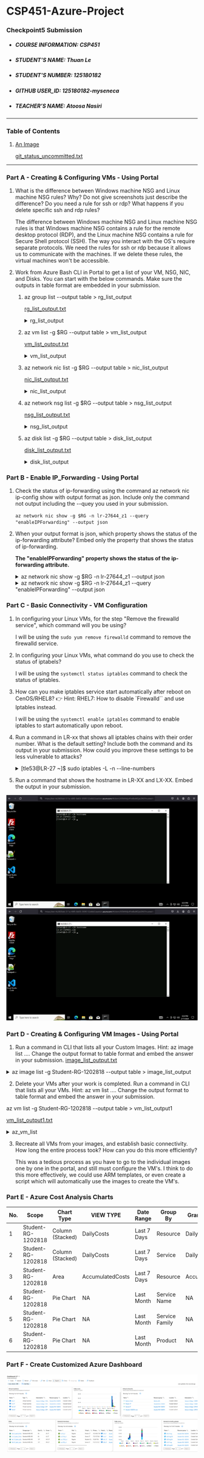 # CSP451-Azure-Project

### Checkpoint5 Submission

* ##### COURSE INFORMATION: CSP451
* ##### STUDENT’S NAME: Thuan Le
* ##### STUDENT'S NUMBER: 125180182
* ##### GITHUB USER_ID: 125180182-myseneca
* ##### TEACHER’S NAME: Atoosa Nasiri
___

### Table of Contents

1. [An Image](#An-Image)

    [git_status_uncommitted.txt](git_status_uncommitted.txt)
---
### Part A - Creating & Configuring VMs - Using Portal

1. What is the difference between Windows machine NSG and Linux machine NSG rules? Why? Do not give screenshots just describe the difference? Do you need a rule for ssh or rdp? What happens if you delete specific ssh and rdp rules?

    <p>The difference between Windows machine NSG and Linux machine NSG rules is that Windows machine NSG contains a rule for the remote desktop protocol (RDP), and the Linux machine NSG contains a rule for Secure Shell protocol (SSH). The way you interact with the OS's require separate protocols. We need the rules for ssh or rdp because it allows us to communicate with the machines. If we delete these rules, the virtual machines won't be accessible.</p>

2. Work from Azure Bash CLI in Portal to get a list of your VM, NSG, NIC, and Disks. You can start with the below commands. Make sure the outputs in table format are embedded in your submission.

    1. az group list --output table > rg_list_output
    
        [rg_list_output.txt](/Checkpoint5/CP5-Outputs/rg_list_output)
        <details>
        <summary>rg_list_output</summary>
        
        ```
        Name                Location       Status
        ------------------  -------------  ---------
        Bastion_RG          canadacentral  Succeeded
        NetworkWatcherRG    canadacentral  Succeeded
        Student-RG-1202818  canadacentral  Succeeded

        ```
        
        </details>

    2. az vm list -g $RG --output table > vm_list_output
    
        [vm_list_output.txt](/Checkpoint5/CP5-Outputs/vm_list_output)
        <details>
        <summary>vm_list_output</summary>

        ```
        Name    ResourceGroup       Location       Zones
        ------  ------------------  -------------  -------
        LR-27   Student-RG-1202818  canadacentral  1
        LS-27   Student-RG-1202818  canadacentral  1
        WC-27   Student-RG-1202818  canadacentral  1
        WS-27   Student-RG-1202818  canadacentral  1

        ```

        </details>

    3. az network nic list -g $RG --output table > nic_list_output
        
        [nic_list_output.txt](/Checkpoint5/CP5-Outputs/nic_list_output)
        <details>
        <summary>nic_list_output</summary>

        ```
        AuxiliaryMode    AuxiliarySku    DisableTcpStateTracking    EnableAcceleratedNetworking    EnableIPForwarding    Location       MacAddress         Name         NicType    Primary    ProvisioningState    ResourceGroup       ResourceGuid                          VnetEncryptionSupported
        ---------------  --------------  -------------------------  -----------------------------  --------------------  -------------  -----------------  -----------  ---------  ---------  -------------------  ------------------  ------------------------------------  -------------------------
        None             None            False                      False                          False                 canadacentral  60-45-BD-5D-0F-3C  lr-27644_z1  Standard   True       Succeeded            Student-RG-1202818  8ee39a11-7b1a-4e09-b9aa-360016c33ea4  False
        None             None            False                      False                          False                 canadacentral  60-45-BD-5D-B0-2D  ls-27487_z1  Standard   True       Succeeded            Student-RG-1202818  64d29a5f-c48f-4201-8860-6879fcdf6af3  False
        None             None            False                      False                          False                 canadacentral  00-22-48-3C-BF-78  wc-27277_z1  Standard   True       Succeeded            Student-RG-1202818  ef8033b3-fb8a-4fc1-ad73-1564c03d6d8a  False
        None             None            False                      False                          False                 canadacentral  60-45-BD-60-76-58  ws-27435_z1  Standard   True       Succeeded            Student-RG-1202818  c07ed42b-ad1a-4bbf-9786-af7308a39061  False

        ```

        </details>

    4. az network nsg list -g $RG --output table > nsg_list_output

        [nsg_list_output.txt](/Checkpoint5/CP5-Outputs/nsg_list_output)
        <details>
        <summary>nsg_list_output</summary>

        ```
        Location       Name        ProvisioningState    ResourceGroup       ResourceGuid
        -------------  ----------  -------------------  ------------------  ------------------------------------
        canadacentral  LR-27-nsg   Succeeded            Student-RG-1202818  21a33ac3-709c-4328-b342-da65c63c1ca0
        canadacentral  LS-27-nsg   Succeeded            Student-RG-1202818  aa75a725-4ba9-4159-8e31-203bf33c11f4
        canadacentral  WC-27-nsg   Succeeded            Student-RG-1202818  f145ff6a-5c50-4d82-b09b-f7d132a34dc5
        canadacentral  WS-27-nsg   Succeeded            Student-RG-1202818  90080557-9cce-4e8c-86c3-123eca8fe27d
        canadacentral  WS27nsg300  Succeeded            Student-RG-1202818  0e276da9-48a4-4593-bef4-8af13b9958a6

        ```

        </details>
    
    5. az disk list -g $RG --output table > disk_list_output

        [disk_list_output.txt](/Checkpoint5/CP5-Outputs/disk_list_output)

        <details>
        <summary>disk_list_output</summary>

        ```
        HyperVGeneration    Location       Name             ProvisioningState    ResourceGroup
        ------------------  -------------  ---------------  -------------------  ------------------
        V2                  canadacentral  lr-27-ver-0.0.1  Succeeded            Student-RG-1202818
        V1                  canadacentral  lr-27-ver-2      Succeeded            Student-RG-1202818
        V2                  canadacentral  ls-27-ver-0.0.1  Succeeded            Student-RG-1202818
        V1                  canadacentral  ls-27-ver-2      Succeeded            Student-RG-1202818
        V2                  canadacentral  wc-27-ver-0.0.1  Succeeded            Student-RG-1202818
        V1                  canadacentral  wc-27-ver-2      Succeeded            Student-RG-1202818
        V2                  canadacentral  ws-27-ver-0.0.1  Succeeded            Student-RG-1202818
        V1                  canadacentral  ws-27-ver-2      Succeeded            Student-RG-1202818

        ```

        </details>
    
### Part B - Enable IP_Forwarding - Using Portal
1. Check the status of ip-forwarding using the command az network nic ip-config show with output format as json. Include only the command not output including the --quey you used in your submission.

    `az network nic show -g $RG -n lr-27644_z1 --query "enableIPForwarding" --output json`

2. When your output format is json, which property shows the status of the ip-forwarding attribute? Embed only the property that shows the status of ip-forwarding.
**<p> The "enableIPForwarding" property shows the status of the ip-forwarding attribute.</p>**
    <details>
        <summary>az network nic show -g $RG -n lr-27644_z1 --output json</summary>

    `"enableIPForwarding": true,`
    </details>

    <details>
        <summary>az network nic show -g $RG -n lr-27644_z1 --query "enableIPForwarding" --output json</summary>
    true
    </details>

### Part C - Basic Connectivity - VM Configuration

1. In configuring your Linux VMs, for the step "Remove the firewalld service", which command will you be using?
    
    I will be using the `sudo yum remove firewalld` command to remove the firewalld service.

2. In configuring your Linux VMs, what command do you use to check the status of iptabels?

    I will be using the `systemctl status iptables` command to check the status of iptables.

3. How can you make iptables service start automatically after reboot on CenOS/RHEL8? 👉 Hint: RHEL7: How to disable `Firewalld`` and use Iptables instead.

    I will be using the `systemctl enable iptables` command to enable iptables to start automatically upon reboot.

4. Run a command in LR-xx that shows all iptables chains with their order number. What is the default setting? Include both the command and its output in your submission. How could you improve these settings to be less vulnerable to attacks?

    <details>
    <p>The default setting are 5 input rules 1 forward rule, and 0 rules in output. In order to improve these settings to be less vulnerable to attacks, we can add a rule to reject all other protocols that we don't need.</p>

    <summary>[tle53@LR-27 ~]$ sudo iptables -L -n --line-numbers</summary>

    ```
    Chain INPUT (policy ACCEPT)
    num  target     prot opt source               destination
    1    ACCEPT     all  --  0.0.0.0/0            0.0.0.0/0            state RELATED,ESTABLISHED
    2    ACCEPT     icmp --  0.0.0.0/0            0.0.0.0/0
    3    ACCEPT     all  --  0.0.0.0/0            0.0.0.0/0
    4    ACCEPT     tcp  --  0.0.0.0/0            0.0.0.0/0            state NEW tcp dpt:22
    5    REJECT     all  --  0.0.0.0/0            0.0.0.0/0            reject-with icmp-host-prohibited

    Chain FORWARD (policy ACCEPT)
    num  target     prot opt source               destination
    1    REJECT     all  --  0.0.0.0/0            0.0.0.0/0            reject-with icmp-host-prohibited

    Chain OUTPUT (policy ACCEPT)
    num  target     prot opt source               destination
    ```
    </details>

5. Run a command that shows the hostname in LR-XX and LX-XX. Embed the output in your submission.

![LR_SS](/Checkpoint5/LR_SS.png)
![LS_SS](/Checkpoint5/LS_SS.png)


### Part D - Creating & Configuring VM Images - Using Portal

1. Run a command in CLI that lists all your Custom Images. Hint: az image list .... Change the output format to table format and embed the answer in your submission.
[image_list_output.txt](/Checkpoint5/CP5-Outputs/image_list_output)
<details>
<summary>az image list -g Student-RG-1202818 --output table > image_list_output</summary>

```
HyperVGeneration    Location       Name             ProvisioningState    ResourceGroup
------------------  -------------  ---------------  -------------------  ------------------
V2                  canadacentral  lr-27-ver-0.0.1  Succeeded            Student-RG-1202818
V1                  canadacentral  lr-27-ver-2      Succeeded            Student-RG-1202818
V2                  canadacentral  ls-27-ver-0.0.1  Succeeded            Student-RG-1202818
V1                  canadacentral  ls-27-ver-2      Succeeded            Student-RG-1202818
V2                  canadacentral  wc-27-ver-0.0.1  Succeeded            Student-RG-1202818
V1                  canadacentral  wc-27-ver-2      Succeeded            Student-RG-1202818
V2                  canadacentral  ws-27-ver-0.0.1  Succeeded            Student-RG-1202818
V1                  canadacentral  ws-27-ver-2      Succeeded            Student-RG-1202818
```
</details>

2. Delete your VMs after your work is completed. Run a command in CLI that lists all your VMs. Hint: az vm list .... Change the output format to table format and embed the answer in your submission.

az vm list -g Student-RG-1202818 --output table > vm_list_output1

[vm_list_output1.txt](/Checkpoint5/CP5-Outputs/vm_list_output1)
<details>
<summary>az_vm_list</summary>

</details>

3. Recreate all VMs from your images, and establish basic connectivity. How long the entire process took? How can you do this more efficiently?

    This was a tedious process as you have to go to the individual images one by one in the portal, and still must configure the VM's. I think to do this more effectively, we could use ARM templates, or even create a script which will automatically use the images to create the VM's.

 ### Part E - Azure Cost Analysis Charts

 | No.|Scope              | Chart Type      | VIEW TYPE      | Date Range  | Group By     | Granularity | Example                                 |
 |----|-------------------|-----------------|----------------|-------------|--------------|-------------|-----------------------------------------|
 | 1  |Student-RG-1202818 |Column (Stacked) |DailyCosts      |Last 7 Days  |Resource      |Daily        |![image-1](/Checkpoint5/CP5_images/1.png)|
 | 2  |Student-RG-1202818 |Column (Stacked) |DailyCosts      |Last 7 Days  |Service       |Daily        |![image-2](/Checkpoint5/CP5_images/2.png)|
 | 3  |Student-RG-1202818 |Area             |AccumulatedCosts|Last 7 Days  |Resource      |Accumulated  |![image-3](/Checkpoint5/CP5_images/3.png)|
 | 4  |Student-RG-1202818 |Pie Chart        |NA              |Last Month   |Service Name  |NA           |![image-4](/Checkpoint5/CP5_images/4.png)|
 | 5  |Student-RG-1202818 |Pie Chart        |NA              |Last Month   |Service Family|NA           |![image-5](/Checkpoint5/CP5_images/5.png)|
 | 6  |Student-RG-1202818 |Pie Chart        |NA              |Last Month   |Product       |NA           |![image-6](/Checkpoint5/CP5_images/6.png)|

### Part F - Create Customized Azure Dashboard

![image-7](/Checkpoint5/CP5_images/7.png)